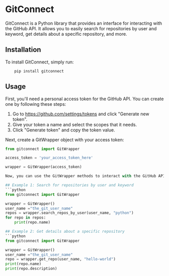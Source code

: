 # GitConnect

GitConnect is a Python library that provides an interface for interacting with the GitHub API. It allows you to easily search for repositories by user and keyword, get details about a specific repository, and more.

## Installation
To install GitConnect, simply run:
    
        pip install gitconnect

## Usage
First, you'll need a personal access token for the GitHub API. You can create one by following these steps:
1. Go to https://github.com/settings/tokens and click "Generate new token".
2. Give your token a name and select the scopes that it needs.
3. Click "Generate token" and copy the token value.

Next, create a GitWrapper object with your access token:
```python
from gitconnect import GitWrapper

access_token = 'your_access_token_here'

wrapper = GitWrapper(access_token)

Now, you can use the GitWrapper methods to interact with the GitHub API.

## Example 1: Search for repositories by user and keyword
```python
from gitconnect import GitWrapper

wrapper = GitWrapper()
user_name ="the_git_user_name"
repos = wrapper.search_repos_by_user(user_name, "python")
for repo in repos:
    print(repo.name)

## Example 2: Get details about a specific repository
```python
from gitconnect import GitWrapper

wrapper = GitWrapper()
user_name ="the_git_user_name"
repo = wrapper.get_repo(user_name, "hello-world")
print(repo.name)
print(repo.description)


